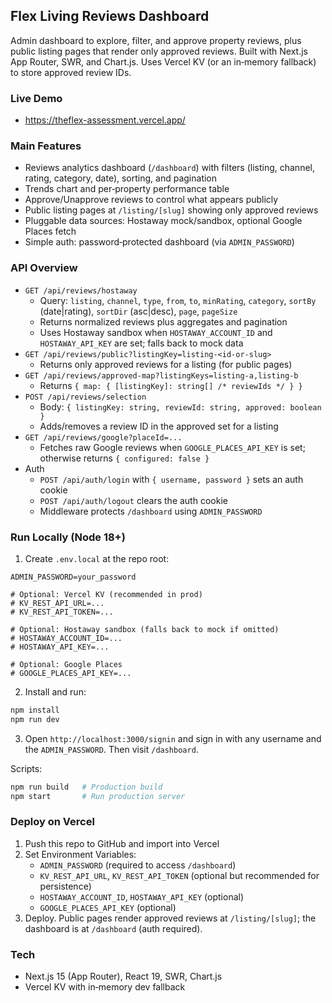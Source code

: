 ## Flex Living Reviews Dashboard

Admin dashboard to explore, filter, and approve property reviews, plus public listing pages that render only approved reviews. Built with Next.js App Router, SWR, and Chart.js. Uses Vercel KV (or an in‑memory fallback) to store approved review IDs.

### Live Demo

- https://theflex-assessment.vercel.app/

### Main Features

- Reviews analytics dashboard (`/dashboard`) with filters (listing, channel, rating, category, date), sorting, and pagination
- Trends chart and per‑property performance table
- Approve/Unapprove reviews to control what appears publicly
- Public listing pages at `/listing/[slug]` showing only approved reviews
- Pluggable data sources: Hostaway mock/sandbox, optional Google Places fetch
- Simple auth: password‑protected dashboard (via `ADMIN_PASSWORD`)

### API Overview

- `GET /api/reviews/hostaway`
  - Query: `listing`, `channel`, `type`, `from`, `to`, `minRating`, `category`, `sortBy` (date|rating), `sortDir` (asc|desc), `page`, `pageSize`
  - Returns normalized reviews plus aggregates and pagination
  - Uses Hostaway sandbox when `HOSTAWAY_ACCOUNT_ID` and `HOSTAWAY_API_KEY` are set; falls back to mock data
- `GET /api/reviews/public?listingKey=listing-<id-or-slug>`
  - Returns only approved reviews for a listing (for public pages)
- `GET /api/reviews/approved-map?listingKeys=listing-a,listing-b`
  - Returns `{ map: { [listingKey]: string[] /* reviewIds */ } }`
- `POST /api/reviews/selection`
  - Body: `{ listingKey: string, reviewId: string, approved: boolean }`
  - Adds/removes a review ID in the approved set for a listing
- `GET /api/reviews/google?placeId=...`
  - Fetches raw Google reviews when `GOOGLE_PLACES_API_KEY` is set; otherwise returns `{ configured: false }`
- Auth
  - `POST /api/auth/login` with `{ username, password }` sets an auth cookie
  - `POST /api/auth/logout` clears the auth cookie
  - Middleware protects `/dashboard` using `ADMIN_PASSWORD`

### Run Locally (Node 18+)

1) Create `.env.local` at the repo root:

```
ADMIN_PASSWORD=your_password

# Optional: Vercel KV (recommended in prod)
# KV_REST_API_URL=...
# KV_REST_API_TOKEN=...

# Optional: Hostaway sandbox (falls back to mock if omitted)
# HOSTAWAY_ACCOUNT_ID=...
# HOSTAWAY_API_KEY=...

# Optional: Google Places
# GOOGLE_PLACES_API_KEY=...
```

2) Install and run:

```bash
npm install
npm run dev
```

3) Open `http://localhost:3000/signin` and sign in with any username and the `ADMIN_PASSWORD`. Then visit `/dashboard`.

Scripts:

```bash
npm run build   # Production build
npm start       # Run production server
```

### Deploy on Vercel

1) Push this repo to GitHub and import into Vercel
2) Set Environment Variables:
   - `ADMIN_PASSWORD` (required to access `/dashboard`)
   - `KV_REST_API_URL`, `KV_REST_API_TOKEN` (optional but recommended for persistence)
   - `HOSTAWAY_ACCOUNT_ID`, `HOSTAWAY_API_KEY` (optional)
   - `GOOGLE_PLACES_API_KEY` (optional)
3) Deploy. Public pages render approved reviews at `/listing/[slug]`; the dashboard is at `/dashboard` (auth required).

### Tech

- Next.js 15 (App Router), React 19, SWR, Chart.js
- Vercel KV with in‑memory dev fallback
